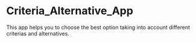 # Criteria_Alternative_App
This app helps you to choose the best option taking into account different criterias and alternatives.
